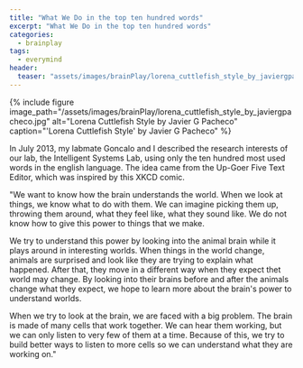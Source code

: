 ```yaml
---
title: "What We Do in the top ten hundred words"
excerpt: "What We Do in the top ten hundred words"
categories:
  - brainplay
tags:
  - everymind
header:
  teaser: "assets/images/brainPlay/lorena_cuttlefish_style_by_javiergpacheco.jpg"
---
```


{% include figure image_path="/assets/images/brainPlay/lorena_cuttlefish_style_by_javiergpacheco.jpg" alt="Lorena Cuttlefish Style by Javier G Pacheco" caption="'Lorena Cuttlefish Style' by Javier G Pacheco" %}

In July 2013, my labmate Goncalo and I described the research interests of our lab, the Intelligent Systems Lab, using only the ten hundred most used words in the english language. The idea came from the Up-Goer Five Text Editor, which was inspired by this XKCD comic. 

"We want to know how the brain understands the world. When we look at things, we know what to do with them. We can imagine picking them up, throwing them around, what they feel like, what they sound like. We do not know how to give this power to things that we make. 

We try to understand this power by looking into the animal brain while it plays around in interesting worlds. When things in the world change, animals are surprised and look like they are trying to explain what happened. After that, they move in a different way when they expect thet world may change. By looking into their brains before and after the animals change what they expect, we hope to learn more about the brain's power to understand worlds. 

When we try to look at the brain, we are faced with a big problem. The brain is made of many cells that work together. We can hear them working, but we can only listen to very few of them at a time. Because of this, we try to build better ways to listen to more cells so we can understand what they are working on."

